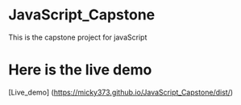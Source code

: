 # JavaScript_Capstone
This is the capstone project for javaScript

# Here is the live demo
[Live_demo] (https://micky373.github.io/JavaScript_Capstone/dist/)